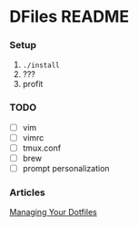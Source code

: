 # DFiles README

### Setup

1. `./install`
1. ???
1. profit

### TODO

- [ ] vim
- [ ] vimrc
- [ ] tmux.conf
- [ ] brew
- [ ] prompt personalization

### Articles
[Managing Your Dotfiles](http://www.anishathalye.com/2014/08/03/managing-your-dotfiles/)
